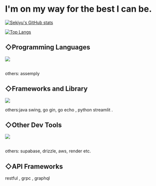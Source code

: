 
# I'm on my way for the best I can be.

[![Sekiyu's GitHub stats](https://github-readme-stats.vercel.app/api?username=crystal9210&theme=vue-dark&show_icons=true)](https://github.com/crystal9210/github-readme-stats)

[![Top Langs](https://github-readme-stats.vercel.app/api/top-langs/?username=crystal9210&theme=vue-dark&show_icons=true&layout=compact)](https://github.com/crystal9210/github-readme-stats)

## ◇Programming Languages

<img src="https://skillicons.dev/icons?i=html,css,java,go,js,ts,py,php,cpp,c" /> <br /><br />

others: assemply


## ◇Frameworks and Library

<img src="https://skillicons.dev/icons?i=react,nextjs,spring,django,tailwind" /> 

others:java swing, go gin, go echo , python streamlit .


## ◇Other Dev Tools 

<img src="https://skillicons.dev/icons?i=mysql,postgres,sqlite,prisma,redis,nginx,docker,git,github,vscode,ubuntu,firebase,vercel" /> <br /><br />


others: supabase, drizzle, aws, render etc.


## ◇API Frameworks

restful , grpc , graphql
